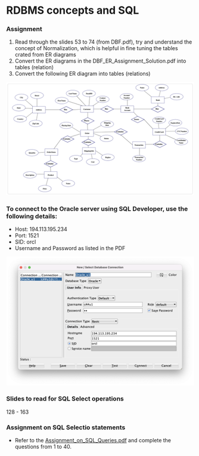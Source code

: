# RDBMS concepts and SQL

### Assignment

1. Read through the slides 53 to 74 (from DBF.pdf), try and understand the concept of Normalization, which is helpful in fine tuning the tables crated from ER diagrams
1. Convert the ER diagrams in the DBF_ER_Assignment_Solution.pdf into tables (relation)
1. Convert the following ER diagram into tables (relations)

![](./images/ER_From_net.png)

### To connect to the Oracle server using SQL Developer, use the following details:

-   Host: 194.113.195.234
-   Port: 1521
-   SID: orcl
-   Username and Password as listed in the PDF

![](./images/SQL_developer.png)

### Slides to read for SQL Select operations

128 - 163

### Assignment on SQL Selectio statements

-   Refer to the <a href="./Assignment_on_SQL_Queries.pdf">Assignment_on_SQL_Queries.pdf</a> and complete the questions from 1 to 40.
